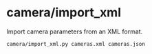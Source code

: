 # camera/import_xml

Import camera parameters from an XML format.

    camera/import_xml.py cameras.xml cameras.json
    
